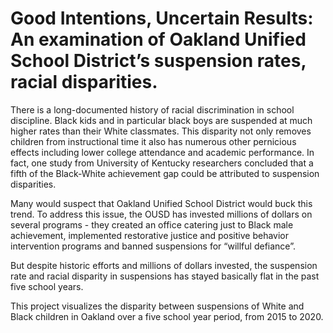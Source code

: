 # Good Intentions, Uncertain Results: An examination of Oakland Unified School District’s suspension rates, racial disparities.


There is a long-documented history of racial discrimination in school discipline. Black kids and in particular black boys are suspended at much higher rates than their White classmates. This disparity not only removes children from instructional time it also has numerous other pernicious effects including lower college attendance and academic performance. In fact, one study from University of Kentucky researchers concluded that a fifth of the Black-White achievement gap could be attributed to suspension disparities.


Many would suspect that Oakland Unified School District would buck this trend. To address this issue, the OUSD has invested millions of dollars on several programs - they created an office catering just to Black male achievement, implemented restorative justice and positive behavior intervention programs and banned suspensions for “willful defiance”. 

But despite historic efforts and millions of dollars invested, the suspension rate and racial disparity in suspensions has stayed basically flat in the past five school years. 

This project visualizes the disparity between suspensions of White and Black children in Oakland over a five school year period, from 2015 to 2020. 
